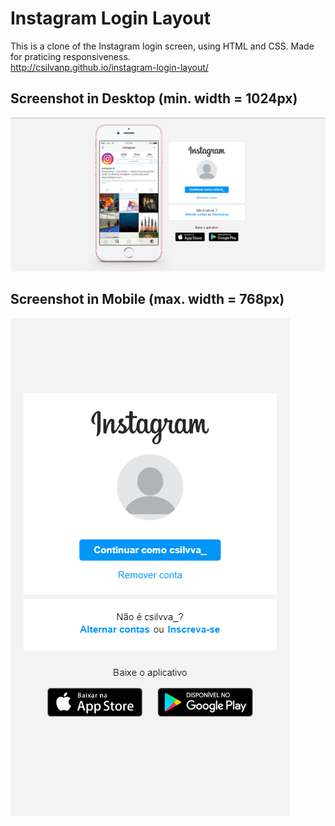 # Instagram Login Layout
This is a clone of the Instagram login screen, using HTML and CSS.
Made for praticing responsiveness.
<br>http://csilvanp.github.io/instagram-login-layout/

## Screenshot in Desktop (min. width = 1024px)
![Screenshot in Desktop](./img/screenshots/desktop-screen.png)


## Screenshot in Mobile (max. width = 768px)
![Screenshot in Mobile](./img/screenshots/mobile-screen.png)
